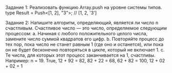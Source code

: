 <p>Задание 1: Реализовать функцию Array.push на уровне системы типов. type Result = Push<[1, 2], "3">; // [1, 2, '3']</p>
<p>Задание 2: Напишите алгоритм, определяющий, является ли число n счастливым. Счастливое число — это число, определяемое следующим процессом: a. Начиная с любого положительного целого числа, замените число суммой квадратов его цифр. b. Повторяйте процесс до тех пор, пока число не станет равным 1 (где оно и останется), или пока он не будет бесконечно повторяться в цикле, который не включает 1. c. Те числа, для которых этот процесс заканчивается на 1, счастливы. Например: n = 19. True, 12 + 92 = 82, 82 + 22 = 68, 62 + 82 = 100, 12 + 02 + 02 = 1</p>